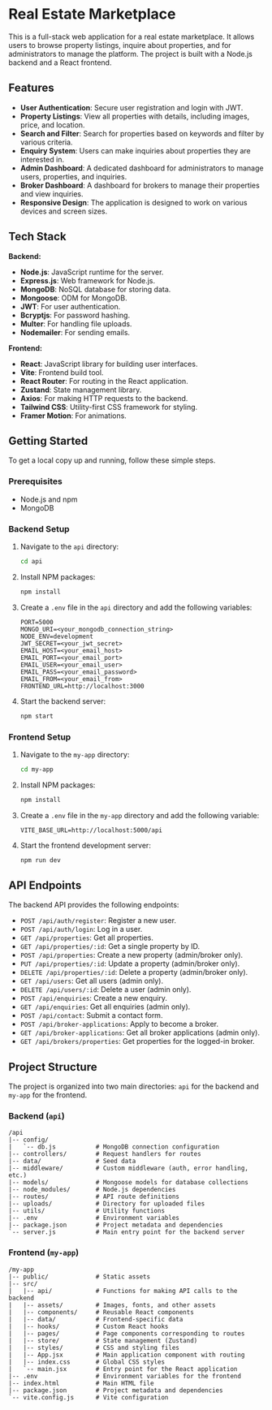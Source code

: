 # Real Estate Marketplace

This is a full-stack web application for a real estate marketplace. It allows users to browse property listings, inquire about properties, and for administrators to manage the platform. The project is built with a Node.js backend and a React frontend.

## Features

*   **User Authentication**: Secure user registration and login with JWT.
*   **Property Listings**: View all properties with details, including images, price, and location.
*   **Search and Filter**: Search for properties based on keywords and filter by various criteria.
*   **Enquiry System**: Users can make inquiries about properties they are interested in.
*   **Admin Dashboard**: A dedicated dashboard for administrators to manage users, properties, and inquiries.
*   **Broker Dashboard**: A dashboard for brokers to manage their properties and view inquiries.
*   **Responsive Design**: The application is designed to work on various devices and screen sizes.

## Tech Stack

**Backend:**

*   **Node.js**: JavaScript runtime for the server.
*   **Express.js**: Web framework for Node.js.
*   **MongoDB**: NoSQL database for storing data.
*   **Mongoose**: ODM for MongoDB.
*   **JWT**: For user authentication.
*   **Bcryptjs**: For password hashing.
*   **Multer**: For handling file uploads.
*   **Nodemailer**: For sending emails.

**Frontend:**

*   **React**: JavaScript library for building user interfaces.
*   **Vite**: Frontend build tool.
*   **React Router**: For routing in the React application.
*   **Zustand**: State management library.
*   **Axios**: For making HTTP requests to the backend.
*   **Tailwind CSS**: Utility-first CSS framework for styling.
*   **Framer Motion**: For animations.

## Getting Started

To get a local copy up and running, follow these simple steps.

### Prerequisites

*   Node.js and npm
*   MongoDB

### Backend Setup

1.  Navigate to the `api` directory:
    ```sh
    cd api
    ```
2.  Install NPM packages:
    ```sh
    npm install
    ```
3.  Create a `.env` file in the `api` directory and add the following variables:
    ```
    PORT=5000
    MONGO_URI=<your_mongodb_connection_string>
    NODE_ENV=development
    JWT_SECRET=<your_jwt_secret>
    EMAIL_HOST=<your_email_host>
    EMAIL_PORT=<your_email_port>
    EMAIL_USER=<your_email_user>
    EMAIL_PASS=<your_email_password>
    EMAIL_FROM=<your_email_from>
    FRONTEND_URL=http://localhost:3000
    ```
4.  Start the backend server:
    ```sh
    npm start
    ```

### Frontend Setup

1.  Navigate to the `my-app` directory:
    ```sh
    cd my-app
    ```
2.  Install NPM packages:
    ```sh
    npm install
    ```
3.  Create a `.env` file in the `my-app` directory and add the following variable:
    ```
    VITE_BASE_URL=http://localhost:5000/api
    ```
4.  Start the frontend development server:
    ```sh
    npm run dev
    ```

## API Endpoints

The backend API provides the following endpoints:

*   `POST /api/auth/register`: Register a new user.
*   `POST /api/auth/login`: Log in a user.
*   `GET /api/properties`: Get all properties.
*   `GET /api/properties/:id`: Get a single property by ID.
*   `POST /api/properties`: Create a new property (admin/broker only).
*   `PUT /api/properties/:id`: Update a property (admin/broker only).
*   `DELETE /api/properties/:id`: Delete a property (admin/broker only).
*   `GET /api/users`: Get all users (admin only).
*   `DELETE /api/users/:id`: Delete a user (admin only).
*   `POST /api/enquiries`: Create a new enquiry.
*   `GET /api/enquiries`: Get all enquiries (admin only).
*   `POST /api/contact`: Submit a contact form.
*   `POST /api/broker-applications`: Apply to become a broker.
*   `GET /api/broker-applications`: Get all broker applications (admin only).
*   `GET /api/brokers/properties`: Get properties for the logged-in broker.

## Project Structure

The project is organized into two main directories: `api` for the backend and `my-app` for the frontend.

### Backend (`api`)

```
/api
|-- config/
|   `-- db.js           # MongoDB connection configuration
|-- controllers/        # Request handlers for routes
|-- data/               # Seed data
|-- middleware/         # Custom middleware (auth, error handling, etc.)
|-- models/             # Mongoose models for database collections
|-- node_modules/       # Node.js dependencies
|-- routes/             # API route definitions
|-- uploads/            # Directory for uploaded files
|-- utils/              # Utility functions
|-- .env                # Environment variables
|-- package.json        # Project metadata and dependencies
`-- server.js           # Main entry point for the backend server
```

### Frontend (`my-app`)

```
/my-app
|-- public/             # Static assets
|-- src/
|   |-- api/            # Functions for making API calls to the backend
|   |-- assets/         # Images, fonts, and other assets
|   |-- components/     # Reusable React components
|   |-- data/           # Frontend-specific data
|   |-- hooks/          # Custom React hooks
|   |-- pages/          # Page components corresponding to routes
|   |-- store/          # State management (Zustand)
|   |-- styles/         # CSS and styling files
|   |-- App.jsx         # Main application component with routing
|   |-- index.css       # Global CSS styles
|   `-- main.jsx        # Entry point for the React application
|-- .env                # Environment variables for the frontend
|-- index.html          # Main HTML file
|-- package.json        # Project metadata and dependencies
`-- vite.config.js      # Vite configuration
```
